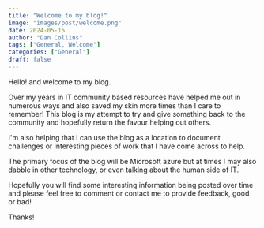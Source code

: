 ```yaml
---
title: "Welcome to my blog!"
image: "images/post/welcome.png"
date: 2024-05-15
author: "Dan Collins"
tags: ["General, Welcome"]
categories: ["General"]
draft: false
---
```


Hello! and welcome to my blog.

Over my years in IT community based resources have helped me out in numerous ways and also saved my skin more times than I care to remember! This blog is my attempt to try and give something back to the community and hopefully return the favour helping out others.

I'm also helping that I can use the blog as a location to document challenges or interesting pieces of work that I have come across to help.

The primary focus of the blog will be Microsoft azure but at times I may also dabble in other technology, or even talking about the human side of IT.

Hopefully you will find some interesting information being posted over time and please feel free to comment or contact me to provide feedback, good or bad!

Thanks!
